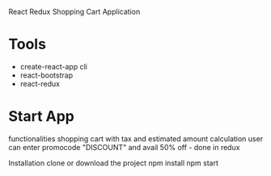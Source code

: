 React Redux Shopping Cart Application

# Tools
* create-react-app cli
* react-bootstrap
* react-redux
# Start App

functionalities
shopping cart with tax and estimated amount calculation
user can enter promocode "DISCOUNT" and avail 50% off - done in redux

Installation
clone or download the project
npm install
npm start

